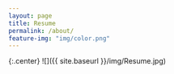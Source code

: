 ```yaml
---
layout: page
title: Resume
permalink: /about/
feature-img: "img/color.png"
---
```


{:.center}
![]({{ site.baseurl }}/img/Resume.jpg)